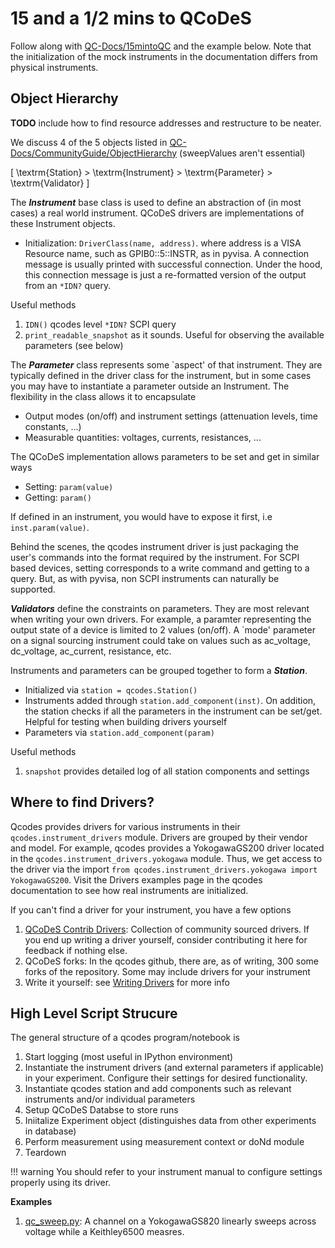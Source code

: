 # 15 and a 1/2 mins to QCoDeS
Follow along with [QC-Docs/15mintoQC](http://microsoft.github.io/Qcodes/examples/15_minutes_to_QCoDeS.html) and the example below. Note that the initialization of the mock instruments in the documentation differs from physical instruments. 

## Object Hierarchy 

**TODO** include how to find resource addresses and restructure to be neater. 

We discuss 4 of the 5 objects listed in [QC-Docs/CommunityGuide/ObjectHierarchy](http://microsoft.github.io/Qcodes/community/objects.html) (sweepValues aren't essential)

\[
\textrm{Station} > \textrm{Instrument} > \textrm{Parameter} > \textrm{Validator}
\]

The ***Instrument*** base class is used to define an abstraction of (in most cases) a real world instrument. QCoDeS drivers are implementations of these Instrument objects. 
- Initialization: `DriverClass(name, address)`. where address is a VISA Resource name, such as GPIB0::5::INSTR, as in pyvisa. A connection message is usually printed with successful connection. Under the hood, this connection message is just a re-formatted version of the output from an `*IDN?` query.


Useful methods
1. `IDN()` qcodes level `*IDN?` SCPI query
2. `print_readable_snapshot` as it sounds. Useful for observing the available parameters (see below) 

The ***Parameter*** class represents some `aspect' of that instrument. They are typically defined in the driver class for the instrument, but in some cases you may have to instantiate a parameter outside an Instrument. The flexibility in the class allows it to encapsulate 
- Output modes (on/off) and instrument settings (attenuation levels, time constants, ...)
- Measurable quantities: voltages, currents, resistances, ... 

The QCoDeS implementation allows parameters to be set and get in similar ways
- Setting: `param(value)`
- Getting: `param()`

If defined in an instrument, you would have to expose it first, i.e `inst.param(value)`. 

Behind the scenes, the qcodes instrument driver is just packaging the user's commands into the format required by the instrument. For SCPI based devices, setting corresponds to a write command and getting to a query. But, as with pyvisa, non SCPI instruments can naturally be supported.

***Validators*** define the constraints on parameters. They are most relevant when writing your own drivers. For example, a paramter representing the output state of a device is limited to 2 values (on/off). A `mode' parameter on a signal sourcing instrument could take on values such as ac_voltage, dc_voltage, ac_current, resistance, etc.  

Instruments and parameters can be grouped together to form a ***Station***. 
- Initialized via `station = qcodes.Station()`
- Instruments added through `station.add_component(inst)`. On addition, the station checks if all the parameters in the instrument can be set/get. Helpful for testing when building drivers yourself
- Parameters via `station.add_component(param)`

Useful methods 
1. `snapshot` provides detailed log of all station components and settings 

## Where to find Drivers? 
Qcodes provides drivers for various instruments in their `qcodes.instrument_drivers` module. Drivers are grouped by their vendor and model. For example, qcodes provides a YokogawaGS200 driver located in the `qcodes.instrument_drivers.yokogawa` module. Thus, we get access to the driver via the import `from qcodes.instrument_drivers.yokogawa import YokogawaGS200`. 
Visit the Drivers examples page in the qcodes documentation to see how real instruments are initialized. 

If you can't find a driver for your instrument, you have a few options

1. [QCoDeS Contrib Drivers](https://github.com/QCoDeS/Qcodes_contrib_drivers): Collection of community sourced drivers. If you end up writing a driver yourself, consider contributing it here for feedback if nothing else. 
2. QCoDeS forks: In the qcodes github, there are, as of writing, 300 some forks of the repository. Some may include drivers for your instrument 
3. Write it yourself: see [Writing Drivers](../writing_drivers) for more info

## High Level Script Strucure
The general structure of a qcodes program/notebook is

1. Start logging (most useful in IPython environment)
2. Instantiate the instrument drivers (and external parameters if applicable) in your experiment. Configure their settings for desired functionality.  
3. Instantiate qcodes station and add components such as relevant instruments and/or individual parameters
4. Setup QCoDeS Databse to store runs 
5. Iniitalize Experiment object (distinguishes data from other experiments in database)
6. Perform measurement using measurement context or doNd module
7. Teardown

!!! warning 
    You should refer to your instrument manual to configure settings properly using its driver. 

**Examples**
1. [qc_sweep.py](/QCoDeS/src/qcodes_testing/qc_sweep.py): A channel on a YokogawaGS820 linearly sweeps across voltage while a Keithley6500 measres. 
